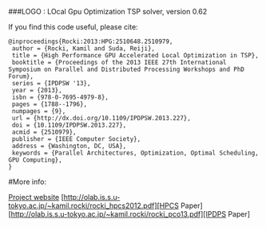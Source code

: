 ###LOGO : LOcal Gpu Optimization TSP solver, version 0.62

If you find this code useful, please cite:

```
@inproceedings{Rocki:2013:HPG:2510648.2510979,
 author = {Rocki, Kamil and Suda, Reiji},
 title = {High Performance GPU Accelerated Local Optimization in TSP},
 booktitle = {Proceedings of the 2013 IEEE 27th International Symposium on Parallel and Distributed Processing Workshops and PhD Forum},
 series = {IPDPSW '13},
 year = {2013},
 isbn = {978-0-7695-4979-8},
 pages = {1788--1796},
 numpages = {9},
 url = {http://dx.doi.org/10.1109/IPDPSW.2013.227},
 doi = {10.1109/IPDPSW.2013.227},
 acmid = {2510979},
 publisher = {IEEE Computer Society},
 address = {Washington, DC, USA},
 keywords = {Parallel Architectures, Optimization, Optimal Scheduling, GPU Computing},
}

```


#More info:

[Project website](http://olab.is.s.u-tokyo.ac.jp/~kamil.rocki/projects.html)
[http://olab.is.s.u-tokyo.ac.jp/~kamil.rocki/rocki_hpcs2012.pdf][HPCS Paper]
[http://olab.is.s.u-tokyo.ac.jp/~kamil.rocki/rocki_pco13.pdf][IPDPS Paper]

